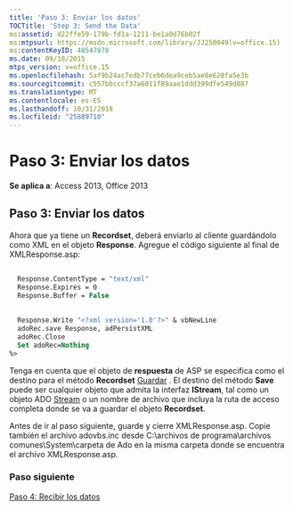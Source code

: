 ```yaml
---
title: 'Paso 3: Enviar los datos'
TOCTitle: 'Step 3: Send the Data'
ms:assetid: d22ffe59-179b-fd1a-1211-be1a0d76b02f
ms:mtpsurl: https://msdn.microsoft.com/library/JJ250049(v=office.15)
ms:contentKeyID: 48547878
ms.date: 09/18/2015
mtps_version: v=office.15
ms.openlocfilehash: 5af9b24ac7edb77ceb6dea9ceb5ae8e628fa5e3b
ms.sourcegitcommit: c557bbcccf37a6011f89aae1ddd399dfe549d087
ms.translationtype: MT
ms.contentlocale: es-ES
ms.lasthandoff: 10/31/2018
ms.locfileid: "25889710"
---
```

# <a name="step-3-send-the-data"></a>Paso 3: Enviar los datos


**Se aplica a**: Access 2013, Office 2013

## <a name="step-3-send-the-data"></a>Paso 3: Enviar los datos

Ahora que ya tiene un **Recordset**, deberá enviarlo al cliente guardándolo como XML en el objeto **Response**. Agregue el código siguiente al final de XMLResponse.asp:

```vb 
 
  Response.ContentType = "text/xml" 
  Response.Expires = 0 
  Response.Buffer = False 
 
 
  Response.Write "<?xml version='1.0'?>" & vbNewLine 
  adoRec.save Response, adPersistXML 
  adoRec.Close 
  Set adoRec=Nothing 
%> 
```

Tenga en cuenta que el objeto de **respuesta** de ASP se especifica como el destino para el método **Recordset** [Guardar](save-method-ado.md) . El destino del método **Save** puede ser cualquier objeto que admita la interfaz **IStream**, tal como un objeto ADO [Stream](stream-object-ado.md) o un nombre de archivo que incluya la ruta de acceso completa donde se va a guardar el objeto **Recordset**.

Antes de ir al paso siguiente, guarde y cierre XMLResponse.asp. Copie también el archivo adovbs.inc desde C:\\archivos de programa\\archivos comunes\\System\\carpeta de Ado en la misma carpeta donde se encuentra el archivo XMLResponse.asp.

### <a name="next-step"></a>Paso siguiente

[Paso 4: Recibir los datos](step-4-receive-and-display-the-data.md)

